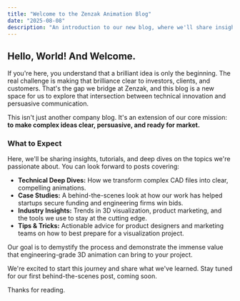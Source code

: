 ```yaml
---
title: "Welcome to the Zenzak Animation Blog"
date: "2025-08-08"
description: "An introduction to our new blog, where we'll share insights on 3D animation, engineering, and bringing technical ideas to market."
---
```


## Hello, World! And Welcome.

If you're here, you understand that a brilliant idea is only the beginning. The real challenge is making that brilliance clear to investors, clients, and customers. That's the gap we bridge at Zenzak, and this blog is a new space for us to explore that intersection between technical innovation and persuasive communication.

This isn't just another company blog. It's an extension of our core mission: **to make complex ideas clear, persuasive, and ready for market.**

### What to Expect

Here, we'll be sharing insights, tutorials, and deep dives on the topics we're passionate about. You can look forward to posts covering:

*   **Technical Deep Dives:** How we transform complex CAD files into clear, compelling animations.
*   **Case Studies:** A behind-the-scenes look at how our work has helped startups secure funding and engineering firms win bids.
*   **Industry Insights:** Trends in 3D visualization, product marketing, and the tools we use to stay at the cutting edge.
*   **Tips & Tricks:** Actionable advice for product designers and marketing teams on how to best prepare for a visualization project.

Our goal is to demystify the process and demonstrate the immense value that engineering-grade 3D animation can bring to your project.

We're excited to start this journey and share what we've learned. Stay tuned for our first behind-the-scenes post, coming soon.

Thanks for reading.